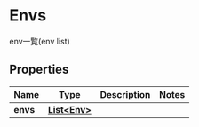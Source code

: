 

# Envs

env一覧(env list)

## Properties

| Name | Type | Description | Notes |
|------------ | ------------- | ------------- | -------------|
|**envs** | [**List&lt;Env&gt;**](Env.md) |  |  |



